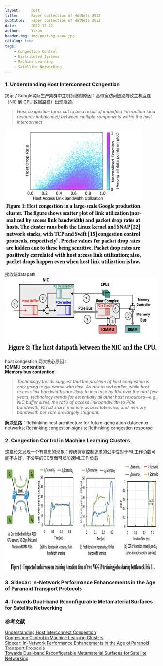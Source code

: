 ```yaml
---
layout:     post
title:      Paper collection of HotNets 2022
subtitle:   Paper collection of HotNets 2022
date:       2022-12-02
author:     Yiran
header-img: img/post-bg-sea4.jpg
catalog: true
tags:
    - Congestion Control
    - Distributed Systems
    - Machine Learning
    - Satellite Networking
---
```

 
### 1. Understanding Host Interconnect Congestion

揭示了Google实际生产集群中主机拥塞的原因：高带宽访问链路导致主机互连（NIC 到 CPU 数据路径）出现瓶颈。
>*Host congestion turns out to be a result of imperfect interaction (and resource imbalance!) between multiple components within the host interconnect*

<img width="450" height="450" src="/img/post-hotnets22-1-1.png"/>

接收端datapath
<img width="550" height="250" src="/img/post-hotnets22-1-2.png"/>

host congestion 两大核心原因：  
**IOMMU contention**:  
**Memory bus contention**:

>*Technology trends suggest that the problem of host congestion is only going to get worse with time. As discussed earlier, while host access link bandwidths are likely to increase by 10× over the next few years, technology trends for essentially all other host resources—e.g., NIC buffer sizes, the ratio of access link bandwidth to PCIe bandwidth, IOTLB sizes, memory access latencies, and memory bandwidth per core are largely stagnant.*

**解决思路**：Rethinking host architecture for future-generation datacenter networks; Rethinking congestion signals; Rethinking congestion response


### 2. Congestion Control in Machine Learning Clusters

这篇论文发现一个有意思的现象：传统拥塞控制追求的公平性对于ML工作负载可能不友好，不公平的CC反而可以加速ML工作负载

<img width="800" height="350" src="/img/post-hotnets22-2-1.png"/>


### 3. Sidecar: In-Network Performance Enhancements in the Age of Paranoid Transport Protocols


### 4. Towards Dual-band Reconfigurable Metamaterial Surfaces for Satellite Networking



### 参考文献

[Understanding Host Interconnect Congestion](https://conferences.sigcomm.org/hotnets/2022/papers/hotnets22_sagarwal.pdf)  
[Congestion Control in Machine Learning Clusters](https://people.csail.mit.edu/ghobadi/papers/unfairness_hotnets_2022.pdf)  
[Sidecar: In-Network Performance Enhancements in the Age of Paranoid Transport Protocols](https://conferences.sigcomm.org/hotnets/2022/papers/hotnets22_yuan.pdf)  
[Towards Dual-band Reconfigurable Metamaterial Surfaces for Satellite Networking](https://arxiv.org/pdf/2206.14939.pdf)
